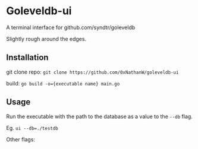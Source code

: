 # Goleveldb-ui
A terminal interface for github.com/syndtr/goleveldb

Slightly rough around the edges.

## Installation

git clone repo: `git clone https://github.com/0xNathanW/goleveldb-ui`

build: `go build -o={executable name} main.go` 

## Usage

Run the executable with the path to the database as a value to the `--db` flag.

Eg. `ui --db=./testdb`

Other flags:





